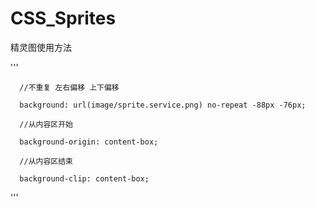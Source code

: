 # CSS_Sprites

精灵图使用方法

'''

      //不重复 左右偏移 上下偏移

      background: url(image/sprite.service.png) no-repeat -88px -76px;
      
      //从内容区开始
      
      background-origin: content-box;
      
      //从内容区结束
      
      background-clip: content-box;
      
'''
